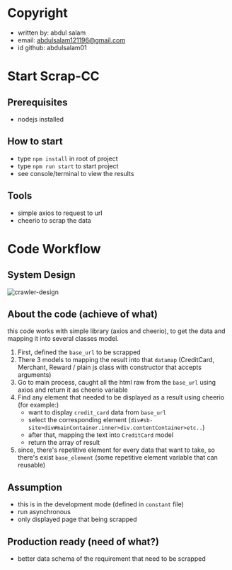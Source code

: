 # Copyright
- written by: abdul salam
- email: abdulsalam121196@gmail.com
- id github: abdulsalam01

# Start Scrap-CC
## Prerequisites
- nodejs installed

## How to start
- type `npm install` in root of project
- type `npm run start` to start project
- see console/terminal to view the results

## Tools
- simple axios to request to url
- cheerio to scrap the data

# Code Workflow
## System Design
![crawler-design]("./system-design/Crawler.png")

## About the code (achieve of what)
this code works with simple library (axios and cheerio), to get the data and mapping it into several classes model.
1. First, defined the ```base_url``` to be scrapped
2. There 3 models to mapping the result into that `datamap` (CreditCard, Merchant, Reward / plain js class with constructor that accepts arguments)
3. Go to main process, caught all the html raw from the `base_url` using axios and return it as cheerio variable
4. Find any element that needed to be displayed as a result using cheerio (for example:)
    - want to display `credit_card` data from `base_url`
    - select the corresponding element (`div#sb-site>div#mainContainer.inner>div.contentContainer>etc..`)
    - after that, mapping the text into `CreditCard` model
    - return the array of result
5. since, there's repetitive element for every data that want to take, so there's exist `base_element` (some repetitive element variable that can reusable)

## Assumption
- this is in the development mode (defined in `constant` file)
- run asynchronous
- only displayed page that being scrapped

## Production ready (need of what?)
- better data schema of the requirement that need to be scrapped